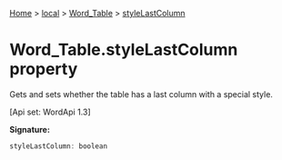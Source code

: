 [Home](./index) &gt; [local](local.md) &gt; [Word\_Table](local.word_table.md) &gt; [styleLastColumn](local.word_table.stylelastcolumn.md)

# Word\_Table.styleLastColumn property

Gets and sets whether the table has a last column with a special style. 

 \[Api set: WordApi 1.3\]

**Signature:**
```javascript
styleLastColumn: boolean
```
